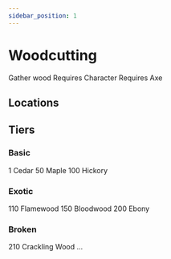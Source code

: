```yaml
---
sidebar_position: 1
---
```


# Woodcutting

Gather wood
Requires Character
Requires Axe

## Locations

## Tiers

### Basic
1	Cedar
50	Maple
100	Hickory

### Exotic
110 Flamewood
150 Bloodwood
200	Ebony

### Broken
210	Crackling Wood
…